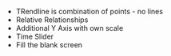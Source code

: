 - TRendline is combination of points - no lines
- Relative Relationships
- Additional Y Axis with own scale
- Time Slider 
- Fill the blank screen
